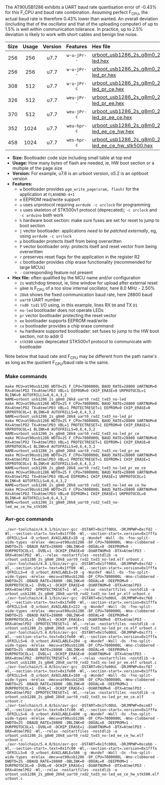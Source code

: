 The AT90USB1286 exhibits a UART baud rate quantisation error of -0.43% for this F_CPU and baud rate combination. Assuming perfect F<sub>CPU</sub>, the actual baud rate is therefore 0.43% lower than wanted. An overall deviation (including that of the oscillator and that of the uploading computer) of up to 1.5% is well within communication tolerance. In practice, up to 2.5% deviation is likely to work with short cables and benign line noise.

|Size|Usage|Version|Features|Hex file|
|:-:|:-:|:-:|:-:|:--|
|256|256|u7.7|`w-u-jPr--`|[urboot_usb1286_2s_g8m0_28k8_uart0_rxd2_txd3_no-led.hex](https://raw.githubusercontent.com/stefanrueger/urboot.hex/main/mcus/at90usb1286/watchdog_2_s/internal_oscillator_g-2.50%25/%2B8m000000_hz/%2B%2B28k8_baud/uart0_rxd2_txd3/no-led/urboot_usb1286_2s_g8m0_28k8_uart0_rxd2_txd3_no-led.hex)|
|256|256|u7.7|`w-u-jPr--`|[urboot_usb1286_2s_g8m0_28k8_uart0_rxd2_txd3_no-led_pr.hex](https://raw.githubusercontent.com/stefanrueger/urboot.hex/main/mcus/at90usb1286/watchdog_2_s/internal_oscillator_g-2.50%25/%2B8m000000_hz/%2B%2B28k8_baud/uart0_rxd2_txd3/no-led/urboot_usb1286_2s_g8m0_28k8_uart0_rxd2_txd3_no-led_pr.hex)|
|308|512|u7.7|`w-u-jPr-c`|[urboot_usb1286_2s_g8m0_28k8_uart0_rxd2_txd3_no-led_pr_ce.hex](https://raw.githubusercontent.com/stefanrueger/urboot.hex/main/mcus/at90usb1286/watchdog_2_s/internal_oscillator_g-2.50%25/%2B8m000000_hz/%2B%2B28k8_baud/uart0_rxd2_txd3/no-led/urboot_usb1286_2s_g8m0_28k8_uart0_rxd2_txd3_no-led_pr_ce.hex)|
|326|512|u7.7|`weu-jPr--`|[urboot_usb1286_2s_g8m0_28k8_uart0_rxd2_txd3_no-led_pr_ee.hex](https://raw.githubusercontent.com/stefanrueger/urboot.hex/main/mcus/at90usb1286/watchdog_2_s/internal_oscillator_g-2.50%25/%2B8m000000_hz/%2B%2B28k8_baud/uart0_rxd2_txd3/no-led/urboot_usb1286_2s_g8m0_28k8_uart0_rxd2_txd3_no-led_pr_ee.hex)|
|370|512|u7.7|`weu-jPr-c`|[urboot_usb1286_2s_g8m0_28k8_uart0_rxd2_txd3_no-led_pr_ee_ce.hex](https://raw.githubusercontent.com/stefanrueger/urboot.hex/main/mcus/at90usb1286/watchdog_2_s/internal_oscillator_g-2.50%25/%2B8m000000_hz/%2B%2B28k8_baud/uart0_rxd2_txd3/no-led/urboot_usb1286_2s_g8m0_28k8_uart0_rxd2_txd3_no-led_pr_ee_ce.hex)|
|352|1024|u7.7|`weu-hpr-c`|[urboot_usb1286_2s_g8m0_28k8_uart0_rxd2_txd3_no-led_ee_ce_hw.hex](https://raw.githubusercontent.com/stefanrueger/urboot.hex/main/mcus/at90usb1286/watchdog_2_s/internal_oscillator_g-2.50%25/%2B8m000000_hz/%2B%2B28k8_baud/uart0_rxd2_txd3/no-led/urboot_usb1286_2s_g8m0_28k8_uart0_rxd2_txd3_no-led_ee_ce_hw.hex)|
|458|1024|u7.7|`wes-hpr-c`|[urboot_usb1286_2s_g8m0_28k8_uart0_rxd2_txd3_no-led_ee_ce_hw_stk500.hex](https://raw.githubusercontent.com/stefanrueger/urboot.hex/main/mcus/at90usb1286/watchdog_2_s/internal_oscillator_g-2.50%25/%2B8m000000_hz/%2B%2B28k8_baud/uart0_rxd2_txd3/no-led/urboot_usb1286_2s_g8m0_28k8_uart0_rxd2_txd3_no-led_ee_ce_hw_stk500.hex)|

- **Size:** Bootloader code size including small table at top end
- **Usage:** How many bytes of flash are needed, ie, HW boot section or a multiple of the page size
- **Version:** For example, u7.6 is an urboot version, o5.2 is an optiboot version
- **Features:**
  + `w` bootloader provides `pgm_write_page(sram, flash)` for the application at `FLASHEND-4+1`
  + `e` EEPROM read/write support
  + `u` uses urprotocol requiring `avrdude -c urclock` for programming
  + `s` uses skeleton of STK500v1 protocol (deprecated); `-c urclock` and `-c arduino` both work
  + `h` hardware boot section: make sure fuses are set for reset to jump to boot section
  + `j` vector bootloader: applications *need to be patched externally*, eg, using `avrdude -c urclock`
  + `p` bootloader protects itself from being overwritten
  + `P` vector bootloader only: protects itself and reset vector from being overwritten
  + `r` preserves reset flags for the application in the register R2
  + `c` bootloader provides chip erase functionality (recommended for large MCUs)
  + `-` corresponding feature not present
- **Hex file:** often qualified by the MCU name and/or configuration
  + `2s` watchdog timeout, ie, time window for upload after external reset
  + `g8m0` is F<sub>CPU</sub> of a too slow internal oscillator, here 8.0 MHz - 2.50%
  + `28k8` shows the fixed communication baud rate, here 28800 baud
  + `uart0` UART number
  + `rxd0 txd1` I/O using, in this example, lines RX `D0` and TX `D1`
  + `no-led` bootloader does not operate LEDs
  + `pr` vector bootloader protecting the reset vector
  + `ee` bootloader supports EEPROM read/write
  + `ce` bootloader provides a chip erase command
  + `hw` hardware supported bootloader: set fuses to jump to the HW boot section, not to addr 0
  + `stk500` uses deprecated STK500v1 protocol to communicate with bootloader


Note below that baud rate and F<sub>CPU</sub> may be different from the path name's as long as the quotient F<sub>CPU</sub>/baud rate is the same.

### Make commands
```
make MCU=at90usb1286 WDTO=2S F_CPU=7800000L BAUD_RATE=28800 UARTNUM=0 RX=AtmelPD2 TX=AtmelPD3 VBL=1 EEPROM=0 CHIP_ERASE=0 URPROTOCOL=1 BLINK=0 AUTOFRILLS=0,6,4,3,2 NAME=urboot_usb1286_2s_g8m0_28k8_uart0_rxd2_txd3_no-led
make MCU=at90usb1286 WDTO=2S F_CPU=7800000L BAUD_RATE=28800 UARTNUM=0 RX=AtmelPD2 TX=AtmelPD3 VBL=1 PROTECTRESET=1 EEPROM=0 CHIP_ERASE=0 URPROTOCOL=1 BLINK=0 AUTOFRILLS=0,6,4,3,2 NAME=urboot_usb1286_2s_g8m0_28k8_uart0_rxd2_txd3_no-led_pr
make MCU=at90usb1286 WDTO=2S F_CPU=7800000L BAUD_RATE=28800 UARTNUM=0 RX=AtmelPD2 TX=AtmelPD3 VBL=1 PROTECTRESET=1 EEPROM=0 CHIP_ERASE=1 URPROTOCOL=1 BLINK=0 AUTOFRILLS=0,6,4,3,2 NAME=urboot_usb1286_2s_g8m0_28k8_uart0_rxd2_txd3_no-led_pr_ce
make MCU=at90usb1286 WDTO=2S F_CPU=7800000L BAUD_RATE=28800 UARTNUM=0 RX=AtmelPD2 TX=AtmelPD3 VBL=1 PROTECTRESET=1 EEPROM=1 CHIP_ERASE=0 URPROTOCOL=1 BLINK=0 AUTOFRILLS=0,6,4,3,2 NAME=urboot_usb1286_2s_g8m0_28k8_uart0_rxd2_txd3_no-led_pr_ee
make MCU=at90usb1286 WDTO=2S F_CPU=7800000L BAUD_RATE=28800 UARTNUM=0 RX=AtmelPD2 TX=AtmelPD3 VBL=1 PROTECTRESET=1 EEPROM=1 CHIP_ERASE=1 URPROTOCOL=1 BLINK=0 AUTOFRILLS=0,6,4,3,2 NAME=urboot_usb1286_2s_g8m0_28k8_uart0_rxd2_txd3_no-led_pr_ee_ce
make MCU=at90usb1286 WDTO=2S F_CPU=7800000L BAUD_RATE=28800 UARTNUM=0 RX=AtmelPD2 TX=AtmelPD3 VBL=0 EEPROM=1 CHIP_ERASE=1 URPROTOCOL=1 BLINK=0 AUTOFRILLS=0,6,4,3,2 NAME=urboot_usb1286_2s_g8m0_28k8_uart0_rxd2_txd3_no-led_ee_ce_hw
make MCU=at90usb1286 WDTO=2S F_CPU=7800000L BAUD_RATE=28800 UARTNUM=0 RX=AtmelPD2 TX=AtmelPD3 VBL=0 EEPROM=1 CHIP_ERASE=1 URPROTOCOL=0 BLINK=0 AUTOFRILLS=0,6,4,3,2 NAME=urboot_usb1286_2s_g8m0_28k8_uart0_rxd2_txd3_no-led_ee_ce_hw_stk500
```

### Avr-gcc commands
```
./avr-toolchain/4.8.1/bin/avr-gcc -DSTART=0x1ff00UL -DRJMPWP=0xcfd2 -Wl,--section-start=.text=0x1ff00 -Wl,--section-start=.version=0x1fffa -DFRILLS=4 -D_urboot_AVAILABLE=28 -g -Wundef -Wall -Os -fno-split-wide-types -mrelax -mmcu=at90usb1286 -DF_CPU=7800000L -Wno-clobbered -DWDTO=2S -DBAUD_RATE=28800 -DBLINK=0 -DDUAL=0 -DEEPROM=0 -DURPROTOCOL=1 -DVBL=1 -DCHIP_ERASE=0 -DUARTNUM=0 -DTX=AtmelPD3 -DRX=AtmelPD2 -Wl,--relax -nostartfiles -nostdlib -o urboot_usb1286_2s_g8m0_28k8_uart0_rxd2_txd3_no-led.elf urboot.c
./avr-toolchain/4.8.1/bin/avr-gcc -DSTART=0x1ff00UL -DRJMPWP=0xcfd2 -Wl,--section-start=.text=0x1ff00 -Wl,--section-start=.version=0x1fffa -DFRILLS=4 -D_urboot_AVAILABLE=10 -g -Wundef -Wall -Os -fno-split-wide-types -mrelax -mmcu=at90usb1286 -DF_CPU=7800000L -Wno-clobbered -DWDTO=2S -DBAUD_RATE=28800 -DBLINK=0 -DDUAL=0 -DEEPROM=0 -DURPROTOCOL=1 -DVBL=1 -DCHIP_ERASE=0 -DUARTNUM=0 -DTX=AtmelPD3 -DRX=AtmelPD2 -DPROTECTRESET=1 -Wl,--relax -nostartfiles -nostdlib -o urboot_usb1286_2s_g8m0_28k8_uart0_rxd2_txd3_no-led_pr.elf urboot.c
./avr-toolchain/4.8.1/bin/avr-gcc -DSTART=0x1fe00UL -DRJMPWP=0xcf68 -Wl,--section-start=.text=0x1fe00 -Wl,--section-start=.version=0x1fffa -DFRILLS=6 -D_urboot_AVAILABLE=222 -g -Wundef -Wall -Os -fno-split-wide-types -mrelax -mmcu=at90usb1286 -DF_CPU=7800000L -Wno-clobbered -DWDTO=2S -DBAUD_RATE=28800 -DBLINK=0 -DDUAL=0 -DEEPROM=0 -DURPROTOCOL=1 -DVBL=1 -DCHIP_ERASE=1 -DUARTNUM=0 -DTX=AtmelPD3 -DRX=AtmelPD2 -DPROTECTRESET=1 -Wl,--relax -nostartfiles -nostdlib -o urboot_usb1286_2s_g8m0_28k8_uart0_rxd2_txd3_no-led_pr_ce.elf urboot.c
./avr-toolchain/5.4.0/bin/avr-gcc -DSTART=0x1fe00UL -DRJMPWP=0xcf71 -Wl,--section-start=.text=0x1fe00 -Wl,--section-start=.version=0x1fffa -DFRILLS=6 -D_urboot_AVAILABLE=204 -g -Wundef -Wall -Os -fno-split-wide-types -mrelax -mmcu=at90usb1286 -DF_CPU=7800000L -Wno-clobbered -DWDTO=2S -DBAUD_RATE=28800 -DBLINK=0 -DDUAL=0 -DEEPROM=1 -DURPROTOCOL=1 -DVBL=1 -DCHIP_ERASE=0 -DUARTNUM=0 -DTX=AtmelPD3 -DRX=AtmelPD2 -DPROTECTRESET=1 -Wl,--relax -nostartfiles -nostdlib -o urboot_usb1286_2s_g8m0_28k8_uart0_rxd2_txd3_no-led_pr_ee.elf urboot.c
./avr-toolchain/5.4.0/bin/avr-gcc -DSTART=0x1fe00UL -DRJMPWP=0xcf87 -Wl,--section-start=.text=0x1fe00 -Wl,--section-start=.version=0x1fffa -DFRILLS=6 -D_urboot_AVAILABLE=160 -g -Wundef -Wall -Os -fno-split-wide-types -mrelax -mmcu=at90usb1286 -DF_CPU=7800000L -Wno-clobbered -DWDTO=2S -DBAUD_RATE=28800 -DBLINK=0 -DDUAL=0 -DEEPROM=1 -DURPROTOCOL=1 -DVBL=1 -DCHIP_ERASE=1 -DUARTNUM=0 -DTX=AtmelPD3 -DRX=AtmelPD2 -DPROTECTRESET=1 -Wl,--relax -nostartfiles -nostdlib -o urboot_usb1286_2s_g8m0_28k8_uart0_rxd2_txd3_no-led_pr_ee_ce.elf urboot.c
./avr-toolchain/5.4.0/bin/avr-gcc -DSTART=0x1fc00UL -DRJMPWP=0xce87 -Wl,--section-start=.text=0x1fc00 -Wl,--section-start=.version=0x1fffa -DFRILLS=6 -D_urboot_AVAILABLE=690 -g -Wundef -Wall -Os -fno-split-wide-types -mrelax -mmcu=at90usb1286 -DF_CPU=7800000L -Wno-clobbered -DWDTO=2S -DBAUD_RATE=28800 -DBLINK=0 -DDUAL=0 -DEEPROM=1 -DURPROTOCOL=1 -DVBL=0 -DCHIP_ERASE=1 -DUARTNUM=0 -DTX=AtmelPD3 -DRX=AtmelPD2 -Wl,--relax -nostartfiles -nostdlib -o urboot_usb1286_2s_g8m0_28k8_uart0_rxd2_txd3_no-led_ee_ce_hw.elf urboot.c
./avr-toolchain/5.4.0/bin/avr-gcc -DSTART=0x1fc00UL -DRJMPWP=0xcebb -Wl,--section-start=.text=0x1fc00 -Wl,--section-start=.version=0x1fffa -DFRILLS=6 -D_urboot_AVAILABLE=586 -g -Wundef -Wall -Os -fno-split-wide-types -mrelax -mmcu=at90usb1286 -DF_CPU=7800000L -Wno-clobbered -DWDTO=2S -DBAUD_RATE=28800 -DBLINK=0 -DDUAL=0 -DEEPROM=1 -DURPROTOCOL=0 -DVBL=0 -DCHIP_ERASE=1 -DUARTNUM=0 -DTX=AtmelPD3 -DRX=AtmelPD2 -Wl,--relax -nostartfiles -nostdlib -o urboot_usb1286_2s_g8m0_28k8_uart0_rxd2_txd3_no-led_ee_ce_hw_stk500.elf urboot.c
```


